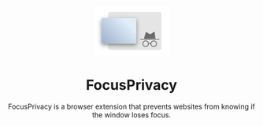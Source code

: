 

<p align="center">
  <img src="img/FocusPrivacy.png" alt="FocusPrivacy Icon" width="30%" >
</p>
<h1 align="center">FocusPrivacy</h1>
<p align="center">
  FocusPrivacy is a browser extension that prevents websites from knowing if the window loses focus.
</p>

